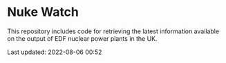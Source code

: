 # Nuke Watch

This repository includes code for retrieving the latest information available on the output of EDF nuclear power plants in the UK.

Last updated: 2022-08-06 00:52